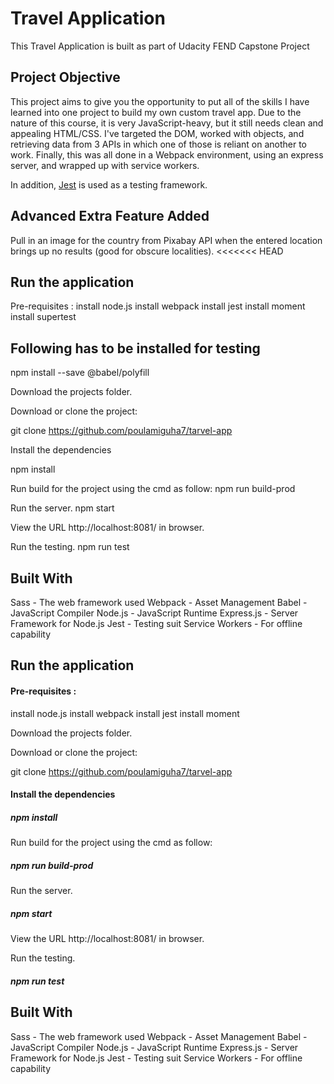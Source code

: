# Travel Application

This Travel Application is built as part of Udacity FEND Capstone Project

## Project Objective

This project aims to give you the opportunity to put all of the skills I have learned into one project to build my own custom travel app. Due to the nature of this course, it is very JavaScript-heavy, but it still needs clean and appealing HTML/CSS. I've targeted the DOM, worked with objects, and retrieving data from 3 APIs in which one of those is reliant on another to work. Finally, this was all done in a Webpack environment, using an express server, and wrapped up with service workers. 

In addition, [Jest](https://jestjs.io/) is used as a testing framework. 

## Advanced Extra Feature Added
Pull in an image for the country from Pixabay API when the entered location brings up no results (good for obscure localities).
<<<<<<< HEAD

## Run the application

Pre-requisites : 
install node.js
install webpack
install jest
install moment
install supertest

## Following has to be installed for testing
npm install --save @babel/polyfill

Download the projects folder.

Download or clone the project:

git clone https://github.com/poulamiguha7/tarvel-app

Install the dependencies

npm install

Run build for the project using the cmd as follow:
npm run build-prod

Run the server.
npm start

View the URL http://localhost:8081/ in browser.

Run the testing.
npm run test

## Built With

Sass - The web framework used
Webpack - Asset Management
Babel - JavaScript Compiler
Node.js - JavaScript Runtime
Express.js - Server Framework for Node.js
Jest - Testing suit
Service Workers - For offline capability


## Run the application

#### Pre-requisites : 
install node.js
install webpack
install jest
install moment

Download the projects folder.

Download or clone the project:

git clone https://github.com/poulamiguha7/tarvel-app

#### Install the dependencies

##### npm install

Run build for the project using the cmd as follow:
##### npm run build-prod

Run the server.
##### npm start

View the URL http://localhost:8081/ in browser.

Run the testing.
##### npm run test

## Built With

Sass - The web framework used
Webpack - Asset Management
Babel - JavaScript Compiler
Node.js - JavaScript Runtime
Express.js - Server Framework for Node.js
Jest - Testing suit
Service Workers - For offline capability

